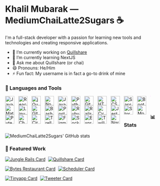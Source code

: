 # Khalil Mubarak — MediumChaiLatte2Sugars ☕

I'm a full-stack developer with a passion for learning new tools and technologies and creating responsive applications.

- 🔭 I’m currently working on [Quillshare](https://github.com/MediumChaiLatte2Sugars/Quillshare)
- 🌱 I’m currently learning NextJS
- 💬 Ask me about Quillshare (or chai)
- 😄 Pronouns: He/Him
- ⚡ Fun fact: My username is in fact a go-to drink of mine


### 🧰 Languages and Tools

<div>
  
  <img align="left" alt="JavaScript" width="30px" style="padding-right:10px;" src="https://cdn.jsdelivr.net/gh/devicons/devicon/icons/javascript/javascript-plain.svg" />
  <img align="left" alt="React" width="30px" style="padding-right:10px;" src="https://cdn.jsdelivr.net/gh/devicons/devicon/icons/react/react-original.svg" />
  <img align="left" alt="jQuery" width="30px" style="padding-right:10px;" src="https://cdn.jsdelivr.net/gh/devicons/devicon/icons/jquery/jquery-original.svg" />
  <img align="left" alt="NodeJS" width="30px" style="padding-right:10px;" src="https://cdn.jsdelivr.net/gh/devicons/devicon/icons/nodejs/nodejs-original.svg" />
  <img align="left" alt="Java" width="30px" style="padding-right:10px;" src="https://cdn.jsdelivr.net/gh/devicons/devicon/icons/java/java-original.svg"/>
  <img align="left" alt="Python" width="30px" style="padding-right:10px;" src="https://cdn.jsdelivr.net/gh/devicons/devicon/icons/python/python-plain.svg" />
  <img align="left" alt="Git" width="30px" style="padding-right:10px;" src="https://cdn.jsdelivr.net/gh/devicons/devicon/icons/git/git-original.svg" />
  <img align="left" alt="HTML" width="30px" style="padding-right:10px;" src="https://cdn.jsdelivr.net/gh/devicons/devicon/icons/html5/html5-plain.svg" />
  <img align="left" alt="CSS" width="30px" style="padding-right:10px;" src="https://cdn.jsdelivr.net/gh/devicons/devicon/icons/css3/css3-plain.svg" />
  <img align="left" alt="Sass" width="30px" style="padding-right:10px;" src="https://cdn.jsdelivr.net/gh/devicons/devicon/icons/sass/sass-original.svg" />
  <img align="left" alt="Bootstrap" width="30px" style="padding-right:10px;" src="https://cdn.jsdelivr.net/gh/devicons/devicon/icons/bootstrap/bootstrap-original.svg" />
  <img align="left" alt="MaterialUI" width="30px" style="padding-right:10px;" src="https://cdn.jsdelivr.net/gh/devicons/devicon/icons/materialui/materialui-original.svg" />
  <img align="left" alt="Linux" width="30px" style="padding-right:10px;" src="https://cdn.jsdelivr.net/gh/devicons/devicon/icons/linux/linux-original.svg" />
  <img align="left" alt="GitHub" width="30px" style="padding-right:10px;" src="https://cdn.jsdelivr.net/gh/devicons/devicon/icons/github/github-original.svg" />
  <img align="left" alt="Bash" width="30px" style="padding-right:10px;" src="https://cdn.jsdelivr.net/gh/devicons/devicon/icons/bash/bash-original.svg" />
  <img align="left" alt="PostgreSQL" width="30px" style="padding-right:10px;" src="https://cdn.jsdelivr.net/gh/devicons/devicon/icons/postgresql/postgresql-original.svg" />
  <img align="left" alt="Ruby" width="30px" style="padding-right:10px;" src="https://cdn.jsdelivr.net/gh/devicons/devicon/icons/ruby/ruby-plain.svg" />
  <img align="left" alt="Rails" width="30px" style="padding-right:10px;" src="https://cdn.jsdelivr.net/gh/devicons/devicon/icons/rails/rails-plain.svg" />
  <img align="left" alt="Cypress" width="30px" style="padding-right:10px;" src="https://github.com/MediumChaiLatte2Sugars/MediumChaiLatte2Sugars/assets/114053788/f6500dca-9431-4f58-b5e5-f59509856cc2" />
  <img align="left" alt="Jest" width="30px" style="padding-right:10px;" src="https://cdn.jsdelivr.net/gh/devicons/devicon/icons/jest/jest-plain.svg" /> 
  <img align="left" alt="Storybook" width="30px" style="padding-right:10px;" src="https://cdn.jsdelivr.net/gh/devicons/devicon/icons/storybook/storybook-original.svg" />
  <img align="left" alt="Mocha" width="30px" style="padding-right:10px;" src="https://cdn.jsdelivr.net/gh/devicons/devicon/icons/mocha/mocha-plain.svg" />
  <img align="left" alt="Pytest" width="30px" style="padding-right:10px;" src="https://cdn.jsdelivr.net/gh/devicons/devicon/icons/pytest/pytest-original.svg" />
  <img align="left" alt="Chai" width="30px" style="padding-right:10px;" src="https://github.com/MediumChaiLatte2Sugars/MediumChaiLatte2Sugars/assets/114053788/717d8545-c743-4af7-a3e2-42b28453306d" />
  <img align="left" alt="CircleCI" width="30px" style="padding-right:10px;" src="https://cdn.jsdelivr.net/gh/devicons/devicon/icons/circleci/circleci-plain.svg" /> 
  <img align="left" alt="Trello" width="30px" style="padding-right:10px;" src="https://cdn.jsdelivr.net/gh/devicons/devicon/icons/trello/trello-plain.svg" />
  <img align="left" alt="Figma" width="30px" style="padding-right:10px;" src="https://cdn.jsdelivr.net/gh/devicons/devicon/icons/figma/figma-original.svg" />
  <img align="left" alt="Socket.IO" width="30px" style="padding-right:10px;" src="https://cdn.jsdelivr.net/gh/devicons/devicon/icons/socketio/socketio-original.svg" />
  <img align="left" alt="Express" width="30px" style="padding-right:10px;" src="https://cdn.jsdelivr.net/gh/devicons/devicon/icons/express/express-original.svg" />
  <img align="left" alt="Twilio" width="30px" style="padding-right:10px;" src="https://github.com/MediumChaiLatte2Sugars/MediumChaiLatte2Sugars/assets/114053788/61104451-be04-4925-8856-fdbca98a442e" />
  <img align="left" alt="Ngrok" width="30px" style="padding-right:10px;" src="https://github.com/MediumChaiLatte2Sugars/MediumChaiLatte2Sugars/assets/114053788/2c078853-3c26-4ca5-b360-a226437a310e" />
  <img src="data:image/png;base64,iVBORw0KGgoAAAANSUhEUgAAAAEAAAABCAYAAAAfFcSJAAAADUlEQVR42mP8z/C/HgAGgwJ/lK3Q6wAAAABJRU5ErkJggg=="> 
  
</div>

<br>

#

### 📊 Stats

![MediumChaiLatte2Sugars' GitHub stats](https://github-readme-stats.vercel.app/api?username=mediumchailatte2sugars&show_icons=true&theme=shades-of-purple) 

### 📌 Featured Work

[![Jungle Rails Card](https://github-readme-stats.vercel.app/api/pin/?username=mediumchailatte2sugars&repo=jungle-rails&theme=vue-dark)](https://github.com/MediumChaiLatte2Sugars/jungle-rails)
<img src="data:image/png;base64,iVBORw0KGgoAAAANSUhEUgAAAAEAAAABCAYAAAAfFcSJAAAADUlEQVR42mP8z/C/HgAGgwJ/lK3Q6wAAAABJRU5ErkJggg==">
[![Quillshare Card](https://github-readme-stats.vercel.app/api/pin/?username=mediumchailatte2sugars&repo=Quillshare&theme=vue-dark)](https://github.com/MediumChaiLatte2Sugars/Quillshare)

[![Bytes Restaurant Card](https://github-readme-stats.vercel.app/api/pin/?username=penguinboots&repo=bytes-restaurant&theme=vue-dark&show_owner=true)](https://github.com/penguinboots/bytes-restaurant)
<img src="data:image/png;base64,iVBORw0KGgoAAAANSUhEUgAAAAEAAAABCAYAAAAfFcSJAAAADUlEQVR42mP8z/C/HgAGgwJ/lK3Q6wAAAABJRU5ErkJggg==">
[![Scheduler Card](https://github-readme-stats.vercel.app/api/pin/?username=mediumchailatte2sugars&repo=scheduler&theme=vue-dark)](https://github.com/MediumChaiLatte2Sugars/scheduler)

[![Tinyapp Card](https://github-readme-stats.vercel.app/api/pin/?username=mediumchailatte2sugars&repo=tinyapp&theme=vue-dark)](https://github.com/MediumChaiLatte2Sugars/tinyapp)
<img src="data:image/png;base64,iVBORw0KGgoAAAANSUhEUgAAAAEAAAABCAYAAAAfFcSJAAAADUlEQVR42mP8z/C/HgAGgwJ/lK3Q6wAAAABJRU5ErkJggg==">
[![Tweeter Card](https://github-readme-stats.vercel.app/api/pin/?username=mediumchailatte2sugars&repo=tweeter&theme=vue-dark)](https://github.com/MediumChaiLatte2Sugars/tweeter)
  

